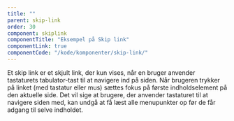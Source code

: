 ```yaml
---
title: ""
parent: skip-link
order: 30
component: skiplink
componentTitle: "Eksempel på Skip link"
componentLink: true
componentCode: "/kode/komponenter/skip-link/"
---
```


Et skip link er et skjult link, der kun vises, når en bruger anvender tastaturets tabulator-tast til at navigere ind på siden. Når brugeren trykker på linket (med tastatur eller mus) sættes fokus på første indholdselement på den aktuelle side. Det vil sige at brugere, der anvender tastaturet til at navigere siden med, kan undgå at få læst alle menupunkter op før de får adgang til selve indholdet.

